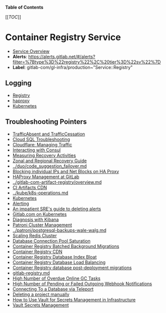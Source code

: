 <!-- MARKER: do not edit this section directly. Edit services/service-catalog.yml then run scripts/generate-docs -->

**Table of Contents**

[[_TOC_]]

# Container Registry Service

* [Service Overview](https://dashboards.gitlab.net/d/registry-main/registry-overview)
* **Alerts**: <https://alerts.gitlab.net/#/alerts?filter=%7Btype%3D%22registry%22%2C%20tier%3D%22sv%22%7D>
* **Label**: gitlab-com/gl-infra/production~"Service::Registry"

## Logging

* [Registry](https://log.gprd.gitlab.net/goto/9ec8a738ca23a17a9d7b61b4c3a9c96e)
* [haproxy](https://console.cloud.google.com/logs/viewer?project=gitlab-production&interval=PT1H&resource=gce_instance&customFacets=labels.%22compute.googleapis.com%2Fresource_name%22&advancedFilter=labels.tag%3D%22haproxy%22%0Alabels.%22compute.googleapis.com%2Fresource_name%22%3A%22fe-registry-%22)
* [Kubernetes](https://log.gprd.gitlab.net/goto/d614a5576099ff797be559c89fe88baa)

## Troubleshooting Pointers

* [TrafficAbsent and TrafficCessation](../alerts/TrafficAbsent.md)
* [Cloud SQL Troubleshooting](../cloud-sql/cloud-sql.md)
* [Cloudflare: Managing Traffic](../cloudflare/managing-traffic.md)
* [Interacting with Consul](../consul/interaction.md)
* [Measuring Recovery Activities](../disaster-recovery/recovery-measurements.md)
* [Zonal and Regional Recovery Guide](../disaster-recovery/recovery.md)
* [../duo/code_suggestion_failover.md](../duo/code_suggestion_failover.md)
* [Blocking individual IPs and Net Blocks on HA Proxy](../frontend/ban-netblocks-on-haproxy.md)
* [HAProxy Management at GitLab](../frontend/haproxy.md)
* [../gitlab-com-artifact-registry/overview.md](../gitlab-com-artifact-registry/overview.md)
* [CI Artifacts CDN](../google-cloud-storage/artifacts-cdn.md)
* [../kube/k8s-operations.md](../kube/k8s-operations.md)
* [Kubernetes](../kube/kubernetes.md)
* [Alerting](../monitoring/alerts_manual.md)
* [An impatient SRE's guide to deleting alerts](../monitoring/deleting-alerts.md)
* [Gitlab.com on Kubernetes](../onboarding/gitlab.com_on_k8s.md)
* [Diagnosis with Kibana](../onboarding/kibana-diagnosis.md)
* [Patroni Cluster Management](../patroni/patroni-management.md)
* [../patroni/postgresql-backups-wale-walg.md](../patroni/postgresql-backups-wale-walg.md)
* [Scaling Redis Cluster](../redis/scaling-redis-cluster.md)
* [Database Connection Pool Saturation](app-db-conn-pool-saturation.md)
* [Container Registry Batched Background Migrations](background-migrations.md)
* [Container Registry CDN](cdn.md)
* [Container Registry Database Index Bloat](db-index-bloat.md)
* [Container Registry Database Load Balancing](db-load-balancing.md)
* [Container Registry database post-deployment migrations](db-post-deployment-migrations.md)
* [gitlab-registry.md](gitlab-registry.md)
* [High Number of Overdue Online GC Tasks](online-gc-high-overdue-tasks.md)
* [High Number of Pending or Failed Outgoing Webhook Notifications](webhook-notifications.md)
* [Connecting To a Database via Teleport](../teleport/Connect_to_Database_Console_via_Teleport.md)
* [Deleting a project manually](../uncategorized/delete-projects-manually.md)
* [How to Use Vault for Secrets Management in Infrastructure](../vault/usage.md)
* [Vault Secrets Management](../vault/vault.md)
<!-- END_MARKER -->

<!-- ## Summary -->

<!-- ## Architecture -->

<!-- ## Performance -->

<!-- ## Scalability -->

<!-- ## Availability -->

<!-- ## Durability -->

<!-- ## Security/Compliance -->

<!-- ## Monitoring/Alerting -->

<!-- ## Links to further Documentation -->

